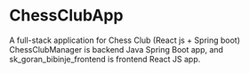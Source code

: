 # ChessClubApp
A full-stack application for Chess Club (React js + Spring boot)
ChessClubManager is backend Java Spring Boot app, and sk_goran_bibinje_frontend is frontend React JS app.
